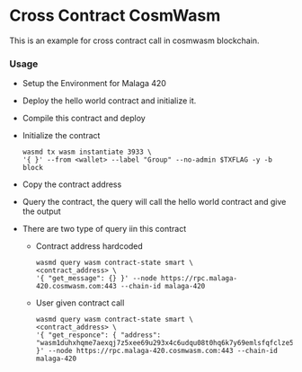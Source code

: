 # Cross Contract CosmWasm 
This is an example for cross contract call in cosmwasm blockchain.

### Usage
- Setup the Environment for Malaga 420
- Deploy the hello world contract and initialize it.
- Compile this contract and deploy 
- Initialize the contract
    ```
    wasmd tx wasm instantiate 3933 \
  '{ }' --from <wallet> --label "Group" --no-admin $TXFLAG -y -b block
  ```
- Copy the contract address
- Query the contract, the query will call the hello world contract and give the output
    
- There are two type of query iin this contract

    * Contract address hardcoded
        ``` 
        wasmd query wasm contract-state smart \
        <contract_address> \
        '{ "get_message": {} }' --node https://rpc.malaga-420.cosmwasm.com:443 --chain-id malaga-420
        ```
    * User given contract call
        ```
        wasmd query wasm contract-state smart \
        <contract_address> \
        '{ "get_responce": { "address": "wasm1duhxhqme7aexqj7z5xee69u293x4c6udqu08t0hq6k7y69emlsfqfclze5"} }' --node https://rpc.malaga-420.cosmwasm.com:443 --chain-id malaga-420
        ```

